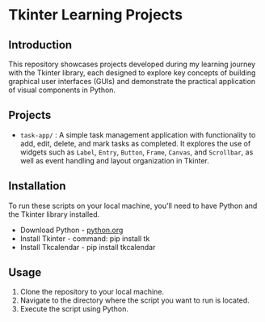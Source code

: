 # Tkinter Learning Projects

## Introduction
This repository showcases projects developed during my learning journey with the Tkinter library, each designed to explore key concepts of building graphical user interfaces (GUIs) and demonstrate the practical application of visual components in Python.

## Projects
- `task-app/` : A simple task management application with functionality to add, edit, delete, and mark tasks as completed. It explores the use of widgets such as `Label`, `Entry`, `Button`, `Frame`, `Canvas`, and `Scrollbar`, as well as event handling and layout organization in Tkinter.

## Installation
To run these scripts on your local machine, you'll need to have Python and the Tkinter library installed. 
- Download Python - [python.org](https://www.python.org/) 
- Install Tkinter - command: pip install tk
- Install Tkcalendar - pip install tkcalendar

## Usage
1. Clone the repository to your local machine.
2. Navigate to the directory where the script you want to run is located.
3. Execute the script using Python.



